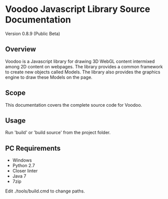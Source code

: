 Voodoo Javascript Library Source Documentation
===================================================

Version 0.8.9 (Public Beta)

## Overview

Voodoo is a Javascript library for drawing 3D WebGL content intermixed among 2D content on webpages. The library provides a common framework to create new objects called Models. The library also provides the graphics engine to draw these Models on the page.

## Scope

This documentation covers the complete source code for Voodoo.

## Usage

Run 'build' or 'build source' from the project folder.

## PC Requirements

* Windows
* Python 2.7
* Closer linter
* Java 7
* 7zip

Edit ./tools/build.cmd to change paths.